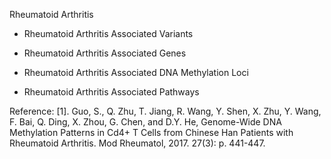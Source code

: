 Rheumatoid Arthritis


* Rheumatoid Arthritis Associated Variants


* Rheumatoid Arthritis Associated Genes


* Rheumatoid Arthritis Associated DNA Methylation Loci


* Rheumatoid Arthritis Associated Pathways




Reference: 
[1]. Guo, S., Q. Zhu, T. Jiang, R. Wang, Y. Shen, X. Zhu, Y. Wang, F. Bai, Q. Ding, X. Zhou, G. Chen, and D.Y. He, Genome-Wide DNA Methylation Patterns in Cd4+ T Cells from Chinese Han Patients with Rheumatoid Arthritis. Mod Rheumatol, 2017. 27(3): p. 441-447.



